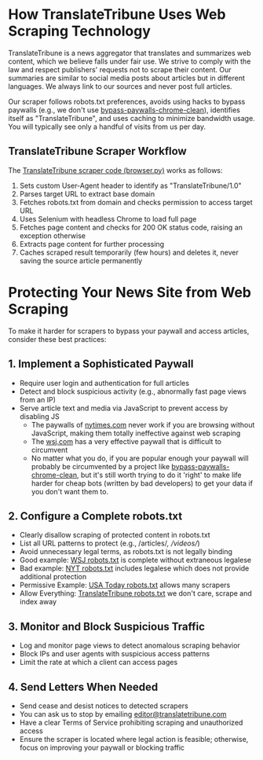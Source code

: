 # How TranslateTribune Uses Web Scraping Technology

TranslateTribune is a news aggregator that translates and summarizes web content, which we believe falls under fair use. We strive to comply with the law and respect publishers' requests not to scrape their content. Our summaries are similar to social media posts about articles but in different languages. We always link to our sources and never post full articles.

Our scraper follows robots.txt preferences, avoids using hacks to bypass paywalls (e.g., we don't use [bypass-paywalls-chrome-clean](https://gitlab.com/magnolia1234/bypass-paywalls-chrome-clean)), identifies itself as "TranslateTribune", and uses caching to minimize bandwidth usage. You will typically see only a handful of visits from us per day.

## TranslateTribune Scraper Workflow

The [TranslateTribune scraper code (browser.py)](./utils/browser.py) works as follows:

1. Sets custom User-Agent header to identify as "TranslateTribune/1.0"
2. Parses target URL to extract base domain
3. Fetches robots.txt from domain and checks permission to access target URL
4. Uses Selenium with headless Chrome to load full page
5. Fetches page content and checks for 200 OK status code, raising an exception otherwise
6. Extracts page content for further processing
7. Caches scraped result temporarily (few hours) and deletes it, never saving the source article permanently

# Protecting Your News Site from Web Scraping

To make it harder for scrapers to bypass your paywall and access articles, consider these best practices:

## 1. Implement a Sophisticated Paywall
- Require user login and authentication for full articles
- Detect and block suspicious activity (e.g., abnormally fast page views from an IP)
- Serve article text and media via JavaScript to prevent access by disabling JS
    - The paywalls of [nytimes.com](https://www.nytimes.com) never work if you are browsing without JavaScript, making them totally ineffective against web scraping
    - The [wsj.com](https://www.wsj.com) has a very effective paywall that is difficult to circumvent
    - No matter what you do, if you are popular enough your paywall will probably be circumvented by a project like [bypass-paywalls-chrome-clean](https://gitlab.com/magnolia1234/bypass-paywalls-chrome-clean), but it's still worth trying to do it 'right' to make life harder for cheap bots (written by bad developers) to get your data if you don't want them to.

## 2. Configure a Complete robots.txt
- Clearly disallow scraping of protected content in robots.txt
- List all URL patterns to protect (e.g., /articles/*, /videos/*)
- Avoid unnecessary legal terms, as robots.txt is not legally binding
- Good example: [WSJ robots.txt](https://www.wsj.com/robots.txt) is complete without extraneous legalese
- Bad example: [NYT robots.txt](https://www.nytimes.com/robots.txt) includes legalese which does not provide additional protection
- Permissive Example: [USA Today robots.txt](https://www.usatoday.com/robots.txt) allows many scrapers
- Allow Everything: [TranslateTribune robots.txt](http://translatetribune.com/robots.txt) we don't care, scrape and index away

## 3. Monitor and Block Suspicious Traffic
- Log and monitor page views to detect anomalous scraping behavior
- Block IPs and user agents with suspicious access patterns
- Limit the rate at which a client can access pages

## 4. Send Letters When Needed
- Send cease and desist notices to detected scrapers
- You can ask us to stop by emailing [editor@translatetribune.com](mailto:editor@translatetribune.com)
- Have a clear Terms of Service prohibiting scraping and unauthorized access
- Ensure the scraper is located where legal action is feasible; otherwise, focus on improving your paywall or blocking traffic
